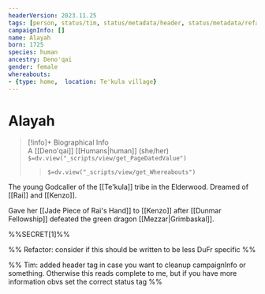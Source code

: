 ```yaml
---
headerVersion: 2023.11.25
tags: [person, status/tim, status/metadata/header, status/metadata/refactor]
campaignInfo: []
name: Alayah
born: 1725
species: human
ancestry: Deno'qai
gender: female
whereabouts:
- {type: home,  location: Te'kula village}
---
```

# Alayah
>[!info]+ Biographical Info  
> A [[Deno'qai]] [[Humans|human]] (she/her)  
> `$=dv.view("_scripts/view/get_PageDatedValue")`  
>> `$=dv.view("_scripts/view/get_Whereabouts")`

The young Godcaller of the [[Te'kula]] tribe in the Elderwood. Dreamed of [[Rai]] and [[Kenzo]]. 

Gave her [[Jade Piece of Rai's Hand]] to [[Kenzo]] after [[Dunmar Fellowship]] defeated the green dragon [[Mezzar|Grimbaskal]]. 

%%SECRET[1]%%

%% Refactor: consider if this should be written to be less DuFr specific %%

%% Tim: added header tag in case you want to cleanup campaignInfo or something. Otherwise this reads complete to me, but if you have more information obvs set the correct status tag %%